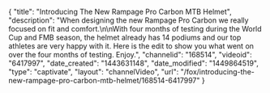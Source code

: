 {
    "title": "Introducing The New Rampage Pro Carbon MTB Helmet",
    "description": "When designing the new Rampage Pro Carbon we really focused on fit and comfort.\n\nWith four months of testing during the World Cup and FMB season, the helmet already has 14 podiums and our top athletes are very happy with it. Here is the edit to show you what went on over the four months of testing. Enjoy.",
    "channelid": "168514",
    "videoid": "6417997",
    "date_created": "1443631148",
    "date_modified": "1449864519",
    "type": "captivate",
    "layout": "channelVideo",
    "url": "\/fox\/introducing-the-new-rampage-pro-carbon-mtb-helmet\/168514-6417997"
}